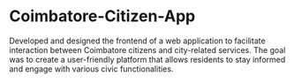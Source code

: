 # Coimbatore-Citizen-App
Developed and designed the frontend of a web application to facilitate interaction between Coimbatore citizens and city-related services. The goal was to create a user-friendly platform that allows residents to stay informed and engage with various civic functionalities. 
